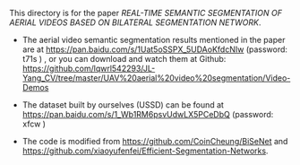 This directory is for the paper *REAL-TIME SEMANTIC SEGMENTATION OF AERIAL VIDEOS BASED ON BILATERAL SEGMENTATION NETWORK*.

- The aerial video semantic segmentation results mentioned in the paper are at https://pan.baidu.com/s/1Uat5oSSPX_5UDAoKfdcNIw  (password: t71s ) , or you can download and watch them at Github: https://github.com/lqwrl542293/JL-Yang_CV/tree/master/UAV%20aerial%20video%20segmentation/Video-Demos

- The dataset built by ourselves (USSD) can be found at https://pan.baidu.com/s/1_Wb1RM6psvUdwLX5PCeDbQ (password: xfcw )
- The code is modified from https://github.com/CoinCheung/BiSeNet and https://github.com/xiaoyufenfei/Efficient-Segmentation-Networks.

